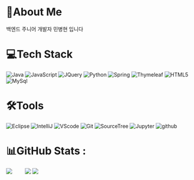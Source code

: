 # 💫About Me
백엔드 주니어 개발자 민병현 입니다

# 💻Tech Stack
![Java](https://camo.githubusercontent.com/6cbecd63a9a8f83ee186885c446938820ffa8304942a284ee6e1e2acb2bfd822/68747470733a2f2f696d672e736869656c64732e696f2f62616467652f6a6176612d2532334544384230302e7376673f7374796c653d666f722d7468652d6261646765266c6f676f3d6a617661266c6f676f436f6c6f723d7768697465) 
![JavaScript](https://camo.githubusercontent.com/aeddc848275a1ffce386dc81c04541654ca07b2c43bbb8ad251085c962672aea/68747470733a2f2f696d672e736869656c64732e696f2f62616467652f6a6176617363726970742d2532333332333333302e7376673f7374796c653d666f722d7468652d6261646765266c6f676f3d6a617661736372697074266c6f676f436f6c6f723d253233463744463145)
![JQuery](https://camo.githubusercontent.com/d03eebeb5b432e60d3ed07e832e828f95e85f593c82b35f48bb24aa362f962a3/68747470733a2f2f696d672e736869656c64732e696f2f62616467652f6a71756572792d2532333037363941442e7376673f7374796c653d666f722d7468652d6261646765266c6f676f3d6a7175657279266c6f676f436f6c6f723d7768697465) 
![Python](https://camo.githubusercontent.com/a1b2dac5667822ee0d98ae6d799da61987fd1658dfeb4d2ca6e3c99b1535ebd8/68747470733a2f2f696d672e736869656c64732e696f2f62616467652f707974686f6e2d3336373041303f7374796c653d666f722d7468652d6261646765266c6f676f3d707974686f6e266c6f676f436f6c6f723d666664643534) 
![Spring](https://camo.githubusercontent.com/49f645b5e439b0d748424412207eae5748b81d77563f866d8528f60c66b669e1/68747470733a2f2f696d672e736869656c64732e696f2f62616467652f737072696e672d2532333644423333462e7376673f7374796c653d666f722d7468652d6261646765266c6f676f3d737072696e67266c6f676f436f6c6f723d7768697465)
![Thymeleaf](https://camo.githubusercontent.com/b88b9be1ef85a3166327e2b2d5a188df1a7d64ad2c7fa1276607b03c182fa470/68747470733a2f2f696d672e736869656c64732e696f2f62616467652f5468796d656c6561662d2532333030354330462e7376673f7374796c653d666f722d7468652d6261646765266c6f676f3d5468796d656c656166266c6f676f436f6c6f723d7768697465) 
![HTML5](https://camo.githubusercontent.com/49fbb99f92674cc6825349b154b65aaf4064aec465d61e8e1f9fb99da3d922a1/68747470733a2f2f696d672e736869656c64732e696f2f62616467652f68746d6c352d2532334533344632362e7376673f7374796c653d666f722d7468652d6261646765266c6f676f3d68746d6c35266c6f676f436f6c6f723d7768697465) 
![MySql](https://camo.githubusercontent.com/918fce8d50581bd97b7133e677a78ed2cad14f970522f219daaeb6d1c81060e1/68747470733a2f2f696d672e736869656c64732e696f2f62616467652f6d7973716c2d2532333030662e7376673f7374796c653d666f722d7468652d6261646765266c6f676f3d6d7973716c266c6f676f436f6c6f723d7768697465)

# 🛠Tools 
![Eclipse](https://camo.githubusercontent.com/c7e4f851fc53c8db8b3a69e66cb77730776595a44f49d331bbe3d998c326c1dc/68747470733a2f2f696d672e736869656c64732e696f2f62616467652f45636c697073652d3243323235352e7376673f7374796c653d666c6174266c6f676f3d45636c69707365266c6f676f436f6c6f723d7768697465) 
![IntelliJ](https://camo.githubusercontent.com/19930220f9c8fc481d38674ef94bae26a0ffb58a1c8f308e64de81e7f4407411/68747470733a2f2f696d672e736869656c64732e696f2f62616467652f496e74656c6c694a2d3030303030302e7376673f7374796c653d666c6174266c6f676f3d496e74656c6c694a49444541266c6f676f436f6c6f723d7768697465)
![VScode](https://camo.githubusercontent.com/2472cc033c17fa11034d45f41731ec774801b57df6eff7918db4439058fac09a/68747470733a2f2f696d672e736869656c64732e696f2f62616467652f5653436f64652d3030374143432e7376673f7374796c653d666c6174266c6f676f3d76697375616c73747564696f636f6465266c6f676f436f6c6f723d7768697465)
![Git](https://camo.githubusercontent.com/10481e1a15887e277e23b9f50307bd2ec902c56cbf7f3ec2816f4bd7497ec461/68747470733a2f2f696d672e736869656c64732e696f2f62616467652f4769742d4630353033322e7376673f7374796c653d666c6174266c6f676f3d476974266c6f676f436f6c6f723d7768697465)
![SourceTree](https://camo.githubusercontent.com/a41b6e10b515a99198cfa1162d79b453e8c762a6d6e4494a8236122780ea6a8a/68747470733a2f2f696d672e736869656c64732e696f2f62616467652f536f75726365747265652d3030353243432e7376673f7374796c653d666c6174266c6f676f3d536f7572636574726565266c6f676f436f6c6f723d7768697465)
![Jupyter](https://camo.githubusercontent.com/9e81b13a1911876e16866f77a59267f5aeed6c8e4b6652f9d8ba47bffb04880c/68747470733a2f2f696d672e736869656c64732e696f2f62616467652f6a7570797465722d2532334641304630302e7376673f7374796c653d666c6174266c6f676f3d6a757079746572266c6f676f436f6c6f723d7768697465)
![github](https://camo.githubusercontent.com/4816137577e79b4d72c6b8c85bbc93e03cf1ba5610b6aac577a84644230b8734/68747470733a2f2f696d672e736869656c64732e696f2f62616467652f6769746875622d3138313731372e7376673f7374796c653d666c6174266c6f676f3d676974687562266c6f676f436f6c6f723d7768697465)



# 📊GitHub Stats :
![](https://github-readme-stats.vercel.app/api?username=MinByeongHyeon&theme=react&hide_border=true&include_all_commits=true&count_private=false) &nbsp;  &nbsp;  &nbsp;  &nbsp; 
![](https://github-readme-stats.vercel.app/api/top-langs/?username=MinByeongHyeon&theme=react&hide_border=true&include_all_commits=true&count_private=false&layout=compact)
 [![](https://visitcount.itsvg.in/api?id=MinByeongHyeon&icon=7&color=6)](https://visitcount.itsvg.in) 
<!-- ## 🏆GitHub Trophies
![](https://github-profile-trophy.vercel.app/?username=MinByeongHyeon&theme=discord&no-frame=false&no-bg=false&margin-w=4) -->
